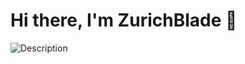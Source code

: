 # Hi there, I'm ZurichBlade 👋

![Description](https://media.giphy.com/media/gVlgj80ZLp9yo/giphy.gif)

<!---
ZurichBlade/ZurichBlade is a ✨ special ✨ repository because its `README.md` (this file) appears on your GitHub profile.
You can click the Preview link to take a look at your changes.
--->
